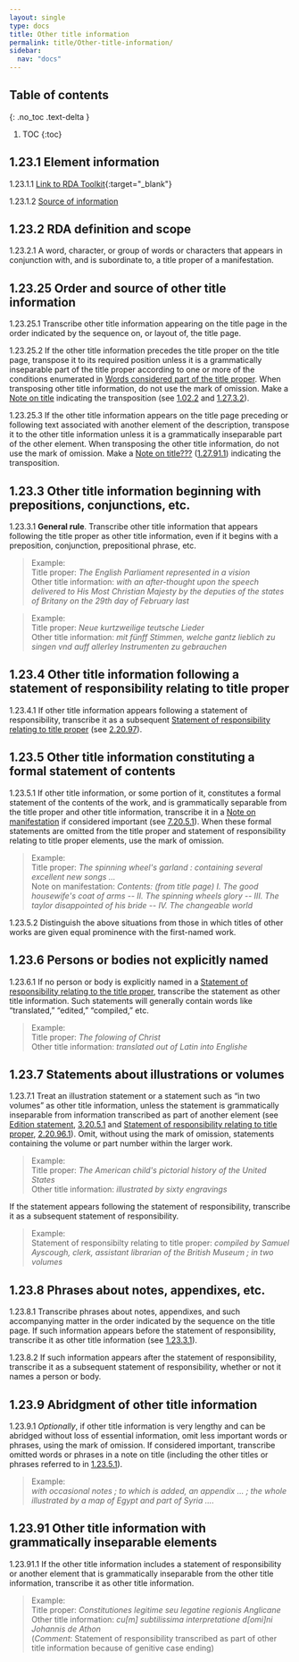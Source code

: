 ```yaml
---
layout: single
type: docs
title: Other title information
permalink: title/Other-title-information/
sidebar:
  nav: "docs"
---
```


## Table of contents
{: .no_toc .text-delta }

1. TOC
{:toc}

## 1.23.1 Element information

<a name="1.23.1.1">1.23.1.1</a> [Link to RDA Toolkit](https://beta.rdatoolkit.org/Content?externalId=en-US_ala-d12e7ee9-4a94-3ea6-8bb5-5e3ec97a91e9){:target="_blank"}

<a name="1.23.1.2">1.23.1.2</a> [Source of information](/DCRMR/title/)

## 1.23.2 RDA definition and scope

<a name="1.23.2.1">1.23.2.1</a> A word, character, or group of words or characters that appears in conjunction with, and is subordinate to, a title proper of a manifestation.

## 1.23.25 Order and source of other title information

<a name="1.23.25.1">1.23.25.1</a> Transcribe other title information appearing on the title page in the order indicated by the sequence on, or layout of, the title page.

<a name="1.23.25.2">1.23.25.2</a> If the other title information precedes the title proper on the title page, transpose it to its required position unless it is a grammatically inseparable part of the title proper according to one or more of the conditions enumerated in [Words considered part of the title proper](/DCRMR/title/Title-proper/#1213-words-considered-part-of-the-title-proper). When transposing other title information, do not use the mark of omission. Make a [Note on title](/DCRMR/title/Note-on-title/) indicating the transposition (see [1.02.2](/DCRMR/title/#1.02.2) and [1.27.3.2](/DCRMR/Note-on-title/#1.27.3.2)).

<a name="1.23.25.3">1.23.25.3</a> If the other title information appears on the title page preceding or following text associated with another element of the description, transpose it to the other title information unless it is a grammatically inseparable part of the other element. When transposing the other title information, do not use the mark of omission. Make a [Note on title???](/DCRMR/title/Note-on-title/) ([1.27.91.1](/DCRMR/title/Note-on-title/#1.27.91.1)) indicating the transposition.

## 1.23.3 Other title information beginning with prepositions, conjunctions, etc.

<a name="1.23.3.1">1.23.3.1</a> **General rule**. Transcribe other title information that appears following the title proper as other title information, even if it begins with a preposition, conjunction, prepositional phrase, etc.

>Example:  
>Title proper: <CITE>The English Parliament represented in a vision</CITE>  
>Other title information: <CITE>with an after-thought upon the speech delivered to His Most Christian Majesty by the deputies of the states of Britany on the 29th day of February last </CITE>  

>Example:  
>Title proper: <CITE>Neue kurtzweilige teutsche Lieder </CITE>  
>Other title information: <CITE> mit fünff Stimmen, welche gantz lieblich zu singen vnd auff allerley Instrumenten zu gebrauchen</CITE>  

## 1.23.4 Other title information following a statement of responsibility relating to title proper

<a name="1.23.4.1">1.23.4.1</a> If other title information appears following a statement of responsibility, transcribe it as a subsequent [Statement of responsibility relating to title proper](/DCRMR/sor/Statement-of-responsiblity-relating-to-title-proper/) (see [2.20.97](/DCRMR/sor/Statement-of-responsiblity-relating-to-title-proper//#22097-other-title-information-appearing-after-statements-of-responsibility)).

## 1.23.5 Other title information constituting a formal statement of contents

<a name="1.23.5.1">1.23.5.1</a> If other title information, or some portion of it, constitutes a formal statement of the contents of the work, and is grammatically separable from the title proper and other title information, transcribe it in a [Note on manifestation](/DCRMR/Other-notes/Note-on-manifestation/) if considered important (see [7.20.5.1](/DCRMR/other-notes/Note-on-manifestation/#7.20.5.1)). When these formal statements are omitted from the title proper and statement of responsibility relating to title proper elements, use the mark of omission.

>Example:  
>Title proper: <CITE>The spinning wheel's garland : containing several excellent new songs ...</CITE>  
>Note on manifestation:  <CITE>Contents: (from title page) I. The good housewife's coat of arms -- II. The spinning wheels glory -- III. The taylor disappointed of his bride -- IV. The changeable world</CITE>  

<a name="1.23.5.2">1.23.5.2</a> Distinguish the above situations from those in which titles of other works are given equal prominence with the first-named work.

## 1.23.6 Persons or bodies not explicitly named

<a name="1.23.6.1">1.23.6.1</a> If no person or body is explicitly named in a [Statement of responsibility relating to the title proper](/DCRMR/sor/Statement-of-responsiblity-relating-to-the-title-proper/), transcribe the statement as other title information. Such statements will generally contain words like “translated,” “edited,” “compiled,” etc.

>Example:  
>Title proper: <CITE>The folowing of Christ</CITE>  
>Other title information: <CITE>translated out of Latin into Englishe</CITE>

## 1.23.7 Statements about illustrations or volumes

<a name="1.23.7.1">1.23.7.1</a> Treat an illustration statement or a statement such as “in two volumes” as other title information, unless the statement is grammatically inseparable from information transcribed as part of another element (see [Edition statement](/DCRMR/edition/Edition-statement/), [3.20.5.1](/DCRMR/edition/Edition-statement/#3.20.5.1) and [Statement of responsibility relating to title proper](/DCRMR/sor/Statement-of-responsiblity-relating-to-title-proper/), [2.20.96.1](/DCRMR/sor/Statement-of-responsiblity-relating-to-title-proper/#2.20.96.1)). Omit, without using the mark of omission, statements containing the volume or part number within the larger work. 

>Example:  
>Title proper: <CITE>The American child's pictorial history of the United States</CITE>  
>Other title information: <CITE>illustrated by sixty engravings</CITE>  

If the statement appears following the statement of responsibility, transcribe it as a subsequent statement of responsibility.

>Example:  
>Statement of responsibilty relating to title proper: <CITE>compiled by Samuel Ayscough, clerk, assistant librarian of the British Museum ; in two volumes</CITE>

## 1.23.8 Phrases about notes, appendixes, etc.

<a name="1.23.8.1">1.23.8.1</a> Transcribe phrases about notes, appendixes, and such accompanying matter in the order indicated by the sequence on the title page. If such information appears before the statement of responsibility, transcribe it as other title information (see [1.23.3.1](/DCRMR/title/Other-title-information/#1.23.3.1)).

<a name="1.23.8.2">1.23.8.2</a> If such information appears after the statement of responsibility, transcribe it as a subsequent statement of responsibility, whether or not it names a person or body.

## 1.23.9 Abridgment of other title information

<a name="1.23.9.1">1.23.9.1</a> *Optionally*, if other title information is very lengthy and can be abridged without loss of essential information, omit less important words or phrases, using the mark of omission. If considered important, transcribe omitted words or phrases in a note on title (including the other titles or phrases referred to in [1.23.5.1](/DCRMR/title/Other-title-information/#1.23.5.1)).

>Example:  
><CITE>with occasional notes ; to which is added, an appendix ... ; the whole illustrated by a map of Egypt and part of Syria ....</CITE>

## 1.23.91 Other title information with grammatically inseparable elements

<a name="1.23.91.1">1.23.91.1</a> If the other title information includes a statement of responsibility or another element that is grammatically inseparable from the other title information, transcribe it as other title information.

>Example:  
>Title proper: <CITE>Constitutiones legitime seu legatine regionis Anglicane</CITE>  
>Other title information: <CITE>cu[m] subtilissima interpretatione d[omi]ni Johannis de Athon</CITE>  
>(*Comment*: Statement of responsibility transcribed as part of other title information because of genitive case ending)
